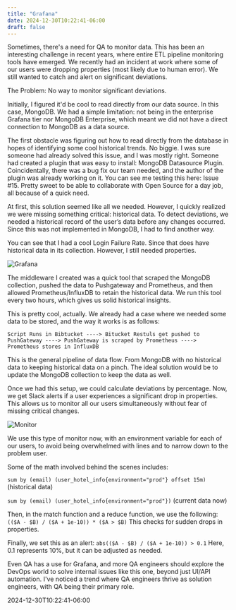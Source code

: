 ```yaml
---
title: "Grafana"
date: 2024-12-30T10:22:41-06:00
draft: false
---
```


Sometimes, there's a need for QA to monitor data. This has been an interesting challenge in recent years, where entire ETL pipeline monitoring tools have emerged. We recently had an incident at work where some of our users were dropping properties (most likely due to human error). We still wanted to catch and alert on significant deviations.

The Problem: No way to monitor significant deviations.

Initially, I figured it'd be cool to read directly from our data source. In this case, MongoDB. We had a simple limitation: not being in the enterprise Grafana tier nor MongoDB Enterprise, which meant we did not have a direct connection to MongoDB as a data source.

The first obstacle was figuring out how to read directly from the database in hopes of identifying some cool historical trends. No biggie. I was sure someone had already solved this issue, and I was mostly right. Someone had created a plugin that was easy to install: MongoDB Datasource Plugin. Coincidentally, there was a bug fix our team needed, and the author of the plugin was already working on it. You can see me testing this here: Issue #15. Pretty sweet to be able to collaborate with Open Source for a day job, all because of a quick need.

At first, this solution seemed like all we needed. However, I quickly realized we were missing something critical: historical data. To detect deviations, we needed a historical record of the user’s data before any changes occurred. Since this was not implemented in MongoDB, I had to find another way.

You can see that I had a cool Login Failure Rate. Since that does have historical data in its collection. However, I still needed properties.

![Grafana](https://i.ibb.co/vQQn8MM/grafana-first.png)

The middleware I created was a quick tool that scraped the MongoDB collection, pushed the data to Pushgateway and Prometheus, and then allowed Prometheus/InfluxDB to retain the historical data. We run this tool every two hours, which gives us solid historical insights.

This is pretty cool, actually. We already had a case where we needed some data to be stored, and the way it works is as follows:

```Script Runs in Bibtucket ----> Bitucket Restuls get pushed to PushGateway ----> PushGateway is scraped by Prometheus ----> Prometheus stores in InfluxDB```

This is the general pipeline of data flow. From MongoDB with no historical data to keeping historical data on a pinch. The ideal solution would be to update the MongoDB collection to keep the data as well.

Once we had this setup, we could calculate deviations by percentage. Now, we get Slack alerts if a user experiences a significant drop in properties. This allows us to monitor all our users simultaneously without fear of missing critical changes.

![Monitor](https://i.ibb.co/tq8Yh95/percentage-monitor.png)

We use this type of monitor now, with an environment variable for each of our users, to avoid being overwhelmed with lines and to narrow down to the problem user.

Some of the math involved behind the scenes includes:

`sum by (email) (user_hotel_info{environment="prod"} offset 15m)` (historical data)

`sum by (email) (user_hotel_info{environment="prod"})` (current data now)

Then, in the match function and a reduce function, we use the following:
`(($A - $B) / ($A + 1e-10)) * ($A > $B)` 
This checks for sudden drops in properties.

Finally, we set this as an alert:
`abs(($A - $B) / ($A + 1e-10)) > 0.1`
Here, 0.1 represents 10%, but it can be adjusted as needed.

Even QA has a use for Grafana, and more QA engineers should explore the DevOps world to solve internal issues like this one, beyond just UI/API automation. I've noticed a trend where QA engineers thrive as solution engineers, with QA being their primary role.


2024-12-30T10:22:41-06:00